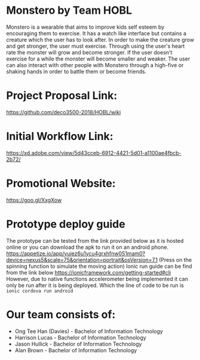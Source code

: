 # Monstero by Team HOBL
Monstero is a wearable that aims to improve kids self esteem by encouraging them to exercise. It has a watch like interface but contains a creature which the user has to look after. In order to make the creature grow and get stronger, the user must exercise. Through using the user's heart rate the monster will grow and become stronger. If the user doesn't exercise for a while the monster will become smaller and weaker. The user can also interact with other people with Monstero through a high-five or shaking hands in order to battle them or become friends.
# Project Proposal Link:
https://github.com/deco3500-2018/HOBL/wiki

# Initial Workflow Link:
https://xd.adobe.com/view/5d43cceb-6912-4421-5d01-a1100ae4fbcb-2b72/

# Promotional Website:
https://goo.gl/XxgXow

# Prototype deploy guide
The prototype can be tested from the link provided below as it is hosted online or you can download the apk to run it on an android phone. 
https://appetize.io/app/yujez6u1ycu4grxhfnw051mam0?device=nexus5&scale=75&orientation=portrait&osVersion=7.1
(Press on the spinning function to simulate the moving action)
Ionic run guide can be find from the link below
https://ionicframework.com/getting-started#cli
However, due to native functions accelerometer being implemented it can only be run after it is being deployed. Which the line of code to be run is 
`ionic cordova run android`

# Our team consists of:
* Ong Tee Han (Davies) - Bachelor of Information Technology
* Harrison Lucas - Bachelor of Information Technology
* Jason Hullick - Bachelor of Information Technology
* Alan Brown - Bachelor of Information Technology
